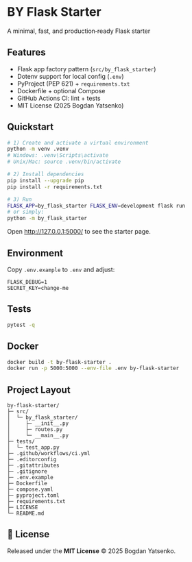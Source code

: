 # BY Flask Starter

A minimal, fast, and production‑ready Flask starter

## Features
- Flask app factory pattern (`src/by_flask_starter`)
- Dotenv support for local config (`.env`)
- PyProject (PEP 621) + `requirements.txt`
- Dockerfile + optional Compose
- GitHub Actions CI: lint + tests
- MIT License (2025 Bogdan Yatsenko)

## Quickstart

```bash
# 1) Create and activate a virtual environment
python -m venv .venv
# Windows: .venv\Scripts\activate
# Unix/Mac: source .venv/bin/activate

# 2) Install dependencies
pip install --upgrade pip
pip install -r requirements.txt

# 3) Run
FLASK_APP=by_flask_starter FLASK_ENV=development flask run
# or simply:
python -m by_flask_starter
```

Open http://127.0.0.1:5000/ to see the starter page.

## Environment

Copy `.env.example` to `.env` and adjust:
```
FLASK_DEBUG=1
SECRET_KEY=change-me
```

## Tests
```bash
pytest -q
```

## Docker
```bash
docker build -t by-flask-starter .
docker run -p 5000:5000 --env-file .env by-flask-starter
```

## Project Layout
```
by-flask-starter/
├─ src/
│  └─ by_flask_starter/
│     ├─ __init__.py
│     ├─ routes.py
│     └─ __main__.py
├─ tests/
│  └─ test_app.py
├─ .github/workflows/ci.yml
├─ .editorconfig
├─ .gitattributes
├─ .gitignore
├─ .env.example
├─ Dockerfile
├─ compose.yaml
├─ pyproject.toml
├─ requirements.txt
├─ LICENSE
└─ README.md
```

## 📝 License
Released under the **MIT License** © 2025 Bogdan Yatsenko.
